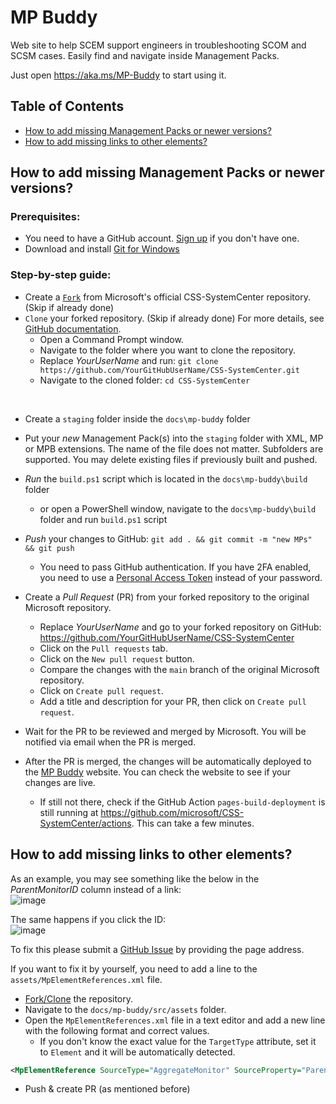 # MP Buddy
Web site to help SCEM support engineers in troubleshooting SCOM and SCSM cases. Easily find and navigate inside Management Packs.

Just open https://aka.ms/MP-Buddy to start using it.
## Table of Contents
- [How to add missing Management Packs or newer versions?](#how-to-add-missing-management-packs-or-newer-versions)
- [How to add missing links to other elements?](#how-to-add-missing-links-to-other-elements)


## How to add missing Management Packs or newer versions?
### Prerequisites:
- You need to have a GitHub account. [Sign up](https://github.com/) if you don't have one.  
- Download and install [Git for Windows](https://git-scm.com/downloads/win) 

### Step-by-step guide:
- Create a [`Fork`](https://github.com/microsoft/CSS-SystemCenter/fork) from Microsoft's official CSS-SystemCenter repository. (Skip if already done)
- `Clone` your forked repository. (Skip if already done) For more details, see [GitHub documentation](https://docs.github.com/en/get-started/git-basics/about-remote-repositories#cloning-with-https-urls).
	- Open a Command Prompt window.
	- Navigate to the folder where you want to clone the repository.
	- Replace _YourUserName_ and run: `git clone https://github.com/YourGitHubUserName/CSS-SystemCenter.git`
	- Navigate to the cloned folder: `cd CSS-SystemCenter`  
<br/>

- Create a `staging` folder inside the `docs\mp-buddy` folder
- Put your _new_ Management Pack(s) into the `staging` folder with XML, MP or MPB extensions. The name of the file does not matter. Subfolders are supported. 
You may delete existing files if previously built and pushed.

- _Run_ the `build.ps1` script which is located in the `docs\mp-buddy\build` folder
	- or open a PowerShell window, navigate to the `docs\mp-buddy\build` folder and run `build.ps1` script
- _Push_ your changes to GitHub:  ```git add . && git commit -m "new MPs" && git push```
	- You need to pass GitHub authentication. If you have 2FA enabled, you need to use a [Personal Access Token](https://docs.github.com/en/authentication/keeping-your-account-and-data-secure/creating-a-personal-access-token) instead of your password.
- Create a _Pull Request_ (PR) from your forked repository to the original Microsoft repository.  
	- Replace _YourUserName_ and go to your forked repository on GitHub: https://github.com/YourGitHubUserName/CSS-SystemCenter
	- Click on the `Pull requests` tab.
	- Click on the `New pull request` button.
	- Compare the changes with the `main` branch of the original Microsoft repository.
	- Click on `Create pull request`.
	- Add a title and description for your PR, then click on `Create pull request`.
- Wait for the PR to be reviewed and merged by Microsoft. You will be notified via email when the PR is merged.
- After the PR is merged, the changes will be automatically deployed to the [MP Buddy](https://aka.ms/MP-Budd) website. You can check the website to see if your changes are live.
	- If still not there, check if the GitHub Action `pages-build-deployment` is still running at https://github.com/microsoft/CSS-SystemCenter/actions. This can take a few minutes.

## How to add missing links to other elements?
As an example, you may see something like the below in the _ParentMonitorID_ column instead of a link:  
![image](https://github.com/user-attachments/assets/c51f6925-9d75-4a29-ac8c-219c5d5732d2)

The same happens if you click the ID:  
![image](https://github.com/user-attachments/assets/8a08aecc-5840-4164-a6bf-2691e1f76fb9)

To fix this please submit a [GitHub Issue](https://github.com/microsoft/CSS-SystemCenter/issues) by providing the page address.

If you want to fix it by yourself, you need to add a line to the `assets/MpElementReferences.xml` file.

- [Fork/Clone](#how-to-add-missing-management-packs-or-newer-versions) the repository.
- Navigate to the `docs/mp-buddy/src/assets` folder.
- Open the `MpElementReferences.xml` file in a text editor and add a new line with the following format and correct values.
	- If you don't know the exact value for the `TargetType` attribute, set it to `Element` and it will be automatically detected.
```xml
<MpElementReference SourceType="AggregateMonitor" SourceProperty="ParentMonitorID" TargetType="Element" />
```
- Push & create PR (as mentioned before)

